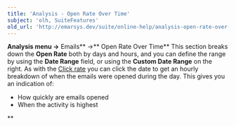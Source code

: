 ```yaml
---
title: 'Analysis - Open Rate Over Time'
subject: 'olh, SuiteFeatures'
old_url: 'http://emarsys.dev/suite/online-help/analysis-open-rate-over-time/'
---
```


**Analysis menu ->** Emails** ->** Open Rate Over Time** This section breaks down the **Open Rate** both by days and hours, and you can define the range by using the **Date Range** field, or using the **Custom Date Range** on the right. As with the [Click rate](/olh/analysis-click-rate-over-time.md "Analysis – Click Rate Over Time") you can click the date to get an hourly breakdown of when the emails were opened during the day. This gives you an indication of:

- How quickly are emails opened
- When the activity is highest

**